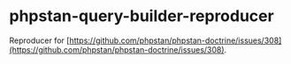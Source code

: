 # phpstan-query-builder-reproducer

Reproducer for [https://github.com/phpstan/phpstan-doctrine/issues/308](https://github.com/phpstan/phpstan-doctrine/issues/308).
